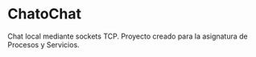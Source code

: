 # ChatoChat
Chat local mediante sockets TCP. Proyecto creado para la asignatura de Procesos y Servicios. 
